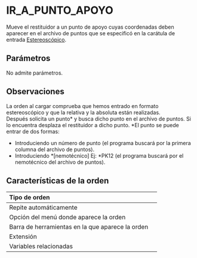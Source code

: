 # IR\_A\_PUNTO\_APOYO

Mueve el restituidor a un punto de apoyo cuyas coordenadas deben aparecer en el archivo de puntos que se especificó en la carátula de entrada [Estereoscópico](/digi3d-net/referencia/ventana-fotogrametrica/ordenes-1/i/CuadroDeDialogoCrearProyectoFotogrametrico.html).

## Parámetros

No admite parámetros.

## Observaciones

La orden al cargar comprueba que hemos entrado en formato estereoscópico y que la relativa y la absoluta están realizadas.  
Después solicita un punto\* y busca dicho punto en el archivo de puntos. Si lo encuentra desplaza el restituidor a dicho punto. \*El punto se puede entrar de dos formas:

* Introduciendo un número de punto \(el programa buscará por la primera columna del archivo de puntos\).
* Introduciendo \*\[nemotécnico\] Ej: \*PK12 \(el programa buscará por el nemotécnico del archivo de puntos\).

## Características de la orden

| Tipo de orden |  |
| :--- | :--- |
| Repite automáticamente |  |
| Opción del menú donde aparece la orden |  |
| Barra de herramientas en la que aparece la orden |  |
| Extensión |  |
| Variables relacionadas |  |

